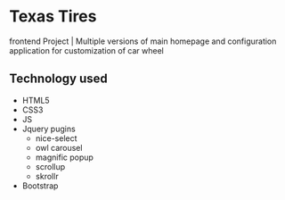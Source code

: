 # Texas Tires

frontend Project | Multiple versions of main homepage and configuration application for customization of car wheel


## Technology used
- HTML5
- CSS3
- JS
- Jquery pugins
    - nice-select
    - owl carousel
    - magnific popup
    - scrollup
    - skrollr
- Bootstrap
